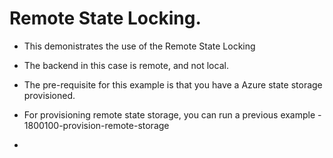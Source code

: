 # Remote State Locking.

- This demonistrates the use of the Remote State Locking

- The backend in this case is remote, and not local.

- The pre-requisite for this example is that you have a Azure state storage provisioned.

- For provisioning remote state storage, you can run a previous example - 1800100-provision-remote-storage

- 
